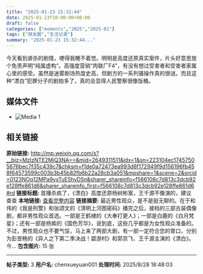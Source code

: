 ```yaml
---
title: "2025-01-23 15:32:44"
date: 2025-01-23T10:00:00+08:00
draft: false
categories: ["moments","2025","2025-01"]
tags: ["朋友圈","生活记录"]
summary: "2025-01-23 15:32:44..."
---
```


今天看到虐杀的剧情，哽得我睡不着觉。明明是高度还原真实案件，片头好意思放个免责声明“纯属虚构”。高强度营销“肉联厂F4”，有没有想过受害者和受害者家属心里的感受。虽然是迷雾剧场热度史高，但剧方的一系列骚操作真的很谜。而且这种“漂白”犯罪分子的剧拍多了，真的会显得人民警察很像饭桶。

## 媒体文件

- ![Media 1](/Moments/photos/2025-01-23/202501231532440.jpg)

## 相关链接

**原始链接:** http://mp.weixin.qq.com/s?__biz=MzIzNTE2MjQ3NA==&mid=2649311511&idx=1&sn=223104ec17457505676bec7f35c439c7&chksm=f1de0a72473ea993d6f172949f9d156196fb458f64573599c003b3b45b82fb6b22a28cb3a051&mpshare=1&scene=2&srcid=0123NOq12MPa9yxTuE5hvD5n&sharer_shareinfo=f566108c7d813c3dcb92e128ffe861d6&sharer_shareinfo_first=f566108c7d813c3dcb92e128ffe861d6#rd
**链接标题:** 首播杀疯了，《漂白》高度还原杨树彬案，王千源不像演的，建议查查
**本地链接:** [查看完整内容](/link_content/2025/01/2025-01-23/link_content/)
**链接摘要:** 最近男性观众，是不是挺无聊的。在于和伟的《我是刑警》和张颂文的《清明上河图密码》播完之后，接档的三部古装偶像剧，都非男性观众首选。一部是王鹤棣的《大奉打更人》；一部是白鹿的《白月梵星》；还有一部是杨紫的《国色芳华》，说到底，这些几乎都是为女性观众准备的。不过，男性观众也不要气馁，马上来了两部大剧，有一部一定符合您的胃口，分别为彭昱畅的《异人之下第二季决战！碧游村》和郭京飞、王千源主演的《漂白》。今...
**包含图片:** 15 张

---

**帖子类型:** 3
**用户名:** chenxueyuan001
**处理时间:** 2025/8/28 18:48:03